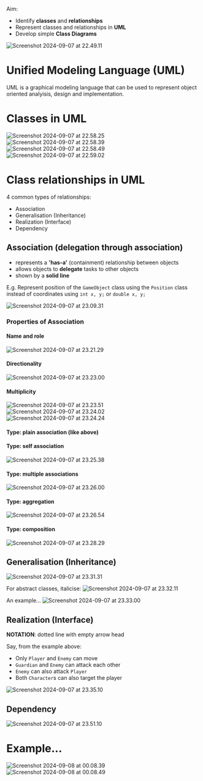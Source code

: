 Aim:
- Identify **classes** and **relationships**
- Represent classes and relationships in **UML**
- Develop simple **Class Diagrams**

![Screenshot 2024-09-07 at 22.49.11](attachments/Screenshot%202024-09-07%20at%2022.49.11.png)
# Unified Modeling Language (UML)
UML is a graphical modeling language that can be used to represent object oriented analyisis, design and implementation.
# Classes in UML
 ![Screenshot 2024-09-07 at 22.58.25](attachments/Screenshot%202024-09-07%20at%2022.58.25.png)
 ![Screenshot 2024-09-07 at 22.58.39](attachments/Screenshot%202024-09-07%20at%2022.58.39.png)
 ![Screenshot 2024-09-07 at 22.58.49](attachments/Screenshot%202024-09-07%20at%2022.58.49.png)
 ![Screenshot 2024-09-07 at 22.59.02](attachments/Screenshot%202024-09-07%20at%2022.59.02.png)
# Class relationships in UML
4 common types of relationships:
- Association
- Generalisation (Inheritance)
- Realization (Interface)
- Dependency
## Association (delegation through association)
 - represents a **'has-a'** (containment) relationship between objects
 - allows objects to **delegate** tasks to other objects
 - shown by a **solid line**

E.g. Represent position of  the `GameObject` class using the `Position` class instead of coordinates using `int x, y;` or `double x, y;`

![Screenshot 2024-09-07 at 23.09.31](attachments/Screenshot%202024-09-07%20at%2023.09.31.png)
### Properties of Association
#### Name and role
![Screenshot 2024-09-07 at 23.21.29](attachments/Screenshot%202024-09-07%20at%2023.21.29.png)
#### Directionality
![Screenshot 2024-09-07 at 23.23.00](attachments/Screenshot%202024-09-07%20at%2023.23.00.png)
#### Multiplicity
![Screenshot 2024-09-07 at 23.23.51](attachments/Screenshot%202024-09-07%20at%2023.23.51.png)
![Screenshot 2024-09-07 at 23.24.02](attachments/Screenshot%202024-09-07%20at%2023.24.02.png)
![Screenshot 2024-09-07 at 23.24.24](attachments/Screenshot%202024-09-07%20at%2023.24.24.png)
#### Type: plain association (like above)
#### Type: self association
![Screenshot 2024-09-07 at 23.25.38](attachments/Screenshot%202024-09-07%20at%2023.25.38.png)
#### Type: multiple associations
![Screenshot 2024-09-07 at 23.26.00](attachments/Screenshot%202024-09-07%20at%2023.26.00.png)
#### Type: aggregation
![Screenshot 2024-09-07 at 23.26.54](attachments/Screenshot%202024-09-07%20at%2023.26.54.png)
#### Type: composition
![Screenshot 2024-09-07 at 23.28.29](attachments/Screenshot%202024-09-07%20at%2023.28.29.png)
## Generalisation (Inheritance)
 ![Screenshot 2024-09-07 at 23.31.31](attachments/Screenshot%202024-09-07%20at%2023.31.31.png)

For abstract classes, italicise:
![Screenshot 2024-09-07 at 23.32.11](attachments/Screenshot%202024-09-07%20at%2023.32.11.png)

An example...
![Screenshot 2024-09-07 at 23.33.00](attachments/Screenshot%202024-09-07%20at%2023.33.00.png)
## Realization (Interface)

**NOTATION**: dotted line with empty arrow head

Say, from the example above:
- Only `Player` and `Enemy` can move
- `Guardian` and `Enemy` can attack each other
- `Enemy` can also attack `Player`
- Both `Character`s can also target the player

![Screenshot 2024-09-07 at 23.35.10](attachments/Screenshot%202024-09-07%20at%2023.35.10.png)
## Dependency
![Screenshot 2024-09-07 at 23.51.10](attachments/Screenshot%202024-09-07%20at%2023.51.10.png)
# Example...
![Screenshot 2024-09-08 at 00.08.39](attachments/Screenshot%202024-09-08%20at%2000.08.39.png)
![Screenshot 2024-09-08 at 00.08.49](attachments/Screenshot%202024-09-08%20at%2000.08.49.png)

